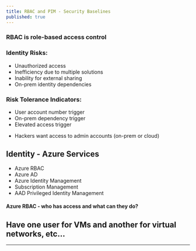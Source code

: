 ```yaml
---
title: RBAC and PIM - Security Baselines
published: true
---
```


### RBAC is role-based access control

### Identity Risks:
* Unauthorized access
* Inefficiency due to multiple solutions
* Inability for external sharing  
* On-prem identity dependencies 

### Risk Tolerance Indicators:
* User account number trigger
* On-prem dependency trigger
* Elevated access trigger

- Hackers want access to admin accounts (on-prem or cloud)

## Identity - Azure Services

* Azure RBAC
* Azure AD
* Azure Identity Management
* Subscription Management
* AAD Privileged Identity Management

#### Azure RBAC - who has access and what can they do?

## Have one user for VMs and another for virtual networks, etc...

* * *